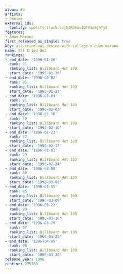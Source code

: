 ```yaml
---
album: Ep
artists:
- Denine
external_ids:
  spotify: spotify:track:7zjU4RD8mvIQfU4oSjhTyd
features:
- Adam Marano
first_released_as_single: true
key: all-cried-out-denine-with-collage-s-adam-marano
name: All Cried Out
rankings:
- end_date: '1996-01-26'
  rank: 91
  ranking_list: Billboard Hot 100
  start_date: '1996-01-20'
- end_date: '1996-02-02'
  rank: 85
  ranking_list: Billboard Hot 100
  start_date: '1996-01-27'
- end_date: '1996-02-09'
  rank: 81
  ranking_list: Billboard Hot 100
  start_date: '1996-02-03'
- end_date: '1996-02-16'
  rank: 79
  ranking_list: Billboard Hot 100
  start_date: '1996-02-10'
- end_date: '1996-02-23'
  rank: 72
  ranking_list: Billboard Hot 100
  start_date: '1996-02-17'
- end_date: '1996-03-01'
  rank: 79
  ranking_list: Billboard Hot 100
  start_date: '1996-02-24'
- end_date: '1996-03-08'
  rank: 80
  ranking_list: Billboard Hot 100
  start_date: '1996-03-02'
- end_date: '1996-03-15'
  rank: 85
  ranking_list: Billboard Hot 100
  start_date: '1996-03-09'
- end_date: '1996-03-22'
  rank: 89
  ranking_list: Billboard Hot 100
  start_date: '1996-03-16'
- end_date: '1996-03-29'
  rank: 97
  ranking_list: Billboard Hot 100
  start_date: '1996-03-23'
- end_date: '1996-04-05'
  rank: 98
  ranking_list: Billboard Hot 100
  start_date: '1996-03-30'
release_year: 1996
runtime: 275760
---
```


